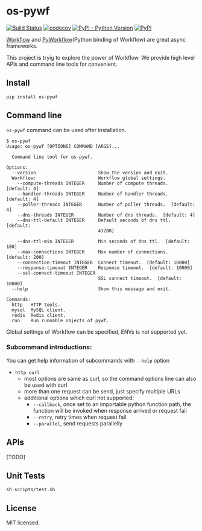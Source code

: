 # os-pywf

[![Build Status](https://www.travis-ci.org/cfhamlet/os-pywf.svg?branch=master)](https://www.travis-ci.org/cfhamlet/os-pywf)
[![codecov](https://codecov.io/gh/cfhamlet/os-pywf/branch/master/graph/badge.svg)](https://codecov.io/gh/cfhamlet/os-pywf)
[![PyPI - Python Version](https://img.shields.io/pypi/pyversions/os-pywf.svg)](https://pypi.python.org/pypi/os-pywf)
[![PyPI](https://img.shields.io/pypi/v/os-pywf.svg)](https://pypi.python.org/pypi/os-pywf)

[Workflow](https://github.com/sogou/workflow) and [PyWorkflow](https://github.com/sogou/pyworkflow)(Python binding of Workflow) are great async frameworks.

This project is tryig to explore the power of Workflow. We provide high level APIs and command line tools for convenient.

## Install

```
pip install os-pywf
```


## Command line

``os-pywf`` command can be used after installation.

```
$ os-pywf
Usage: os-pywf [OPTIONS] COMMAND [ARGS]...

  Command line tool for os-pywf.

Options:
  --version                       Show the version and exit.
  Workflow:                       Workflow global settings.
    --compute-threads INTEGER     Number of compute threads.  [default: 4]
    --handler-threads INTEGER     Number of handler threads.  [default: 4]
    --poller-threads INTEGER      Number of poller threads.  [default: 4]
    --dns-threads INTEGER         Number of dns threads.  [default: 4]
    --dns-ttl-default INTEGER     Default seconds of dns ttl.  [default:
                                  43200]

    --dns-ttl-min INTEGER         Min seconds of dns ttl.  [default: 180]
    --max-connections INTEGER     Max number of connections.  [default: 200]
    --connection-timeout INTEGER  Connect timeout.  [default: 10000]
    --response-timeout INTEGER    Response timeout.  [default: 10000]
    --ssl-connect-timeout INTEGER
                                  SSL connect timeout.  [default: 10000]
  --help                          Show this message and exit.

Commands:
  http   HTTP tools.
  mysql  MySQL client.
  redis  Redis client.
  run    Run runnable objects of pywf.
```

Global settings of Workflow can be specified, ENVs is not supported yet.


### Subcommand introductions:

You can get help information of subcommands with ``--help`` option

* ``http curl``
    * most options are same as curl, so the command options line can also be used with curl
    * more than one request can be send, just specify multiple URLs
    * additional options which curl not supported:
        * ``--callback``, once set to an importable python function path, the function will be invoked when response arrived or request fail
        * ``--retry``, retry times when request fail
        * ``--parallel``, send requests parallelly


## APIs

[TODO]

## Unit Tests

```
sh scripts/test.sh
```

## License

MIT licensed.
